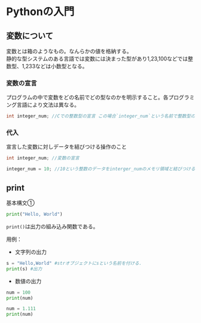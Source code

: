 # Pythonの入門

## 変数について  
変数とは箱のようなもの。なんらかの値を格納する。  
静的な型システムのある言語では変数には決まった型があり1,23,100などでは整数型、1,233などは小数型となる。  

### 変数の宣言
プログラムの中で変数をどの名前でどの型なのかを明示すること。各プログラミング言語により文法は異なる。

```c:a.c
int integer_num; //Cでの整数型の宣言 この場合`integer_num`という名前で整数型の変数として扱うという意味
```

### 代入
宣言した変数に対しデータを結びつける操作のこと  

```c:a.c
int integer_num; //変数の宣言

integer_num = 10; //10という整数のデータをinterger_numのメモリ領域と結びつける
```

## print

基本構文①

```python:p.py
print("Hello, World")
```

`print()`は出力の組み込み関数である。  

用例：  
- 文字列の出力

```python:s.py
s = "Hello,World" #strオブジェクトにsという名前を付ける.
print(s) #出力
```  

- 数値の出力

```python:num.py
num = 100
print(num)

num = 1.111
print(num)
```

